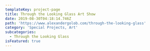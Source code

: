 ```yaml
---
templateKey: project-page
title: Through the Looking Glass Art Show
date: 2019-08-30T04:18:14.746Z
path: 'https://www.alexandergolob.com/through-the-looking-glass'
category: 'Special Projects, Art'
subcategories:
  - Through the Looking Glass
isFeatured: true
---
```


